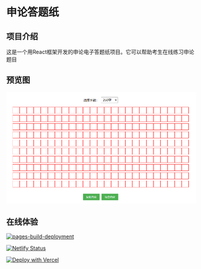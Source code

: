 # 申论答题纸

## 项目介绍
这是一个用React框架开发的申论电子答题纸项目。它可以帮助考生在线练习申论题目

## 预览图
![申论](./shenlun.png)

## 在线体验
[![pages-build-deployment](https://github.com/surzia/shenlun-app/actions/workflows/pages/pages-build-deployment/badge.svg)](https://surzia.github.io/shenlun-app/)

[![Netlify Status](https://api.netlify.com/api/v1/badges/50e312f5-24ee-40de-84db-14363488f4cc/deploy-status)](https://app.netlify.com/sites/shenlun/deploys)

[![Deploy with Vercel](https://vercel.com/button)](https://shenlun-app.vercel.app/)